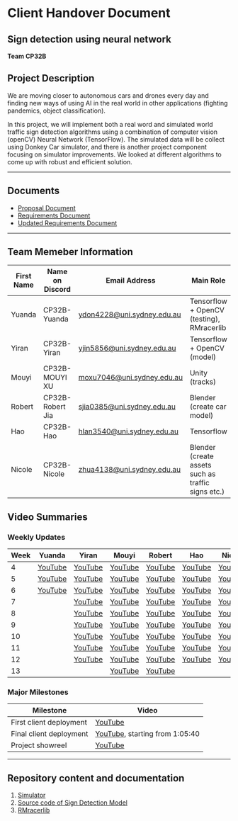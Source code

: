 # Client Handover Document 
## Sign detection using neural network 
**Team CP32B**

## Project Description

We are moving closer to autonomous cars and drones every day and finding new ways of using AI in the real world in other applications (fighting pandemics, object classification). 

In this project, we will implement both a real word and simulated world traffic sign detection algorithms using a combination of computer vision (openCV) Neural Network (TensorFlow). The simulated data will be collect using Donkey Car simulator, and there is another project component focusing on simulator improvements. We looked at different algorithms to come up with robust and efficient solution.

---
## Documents

- [Proposal Document](https://github.com/wallarug/capstone2020/blob/master/proposals/CP32%20-%20Project%20Proposal.pdf)
- [Requirements Document](https://github.com/wallarug/capstone2020/blob/master/requirements/CP32%20-%20Scope%20and%20Requirements%20Document%20September%202020.pdf)
- [Updated Requirements Document](https://github.com/wallarug/capstone2020/blob/master/requirements/CP31%20and%20CP32%20-%20Further%20Scope%20Information%20for%20Simulator.pdf)

---
## Team Memeber Information

| First Name | Name on Discord  | Email Address              | Main Role                                          |
| ---------- | ---------------- | -------------------------- | -------------------------------------------------- |
| Yuanda     | CP32B-Yuanda     | ydon4228@uni.sydney.edu.au | Tensorflow + OpenCV (testing), RMracerlib          |
| Yiran      | CP32B-Yiran      | yjin5856@uni.sydney.edu.au | Tensorflow + OpenCV (model)                        |
| Mouyi      | CP32B-MOUYI XU   | moxu7046@uni.sydney.edu.au | Unity (tracks)                                     |
| Robert     | CP32B-Robert Jia | sjia0385@uni.sydney.edu.au | Blender (create car model)                         |
| Hao        | CP32B-Hao        | hlan3540@uni.sydney.edu.au | Tensorflow                                         |
| Nicole     | CP32B-Nicole     | zhua4138@uni.sydney.edu.au | Blender (create assets such as traffic signs etc.) |

## Video Summaries

### Weekly Updates
| Week | Yuanda                                                       | Yiran                                   | Mouyi                                   | Robert                                                       | Hao                                     | Nicole                                  |
| ---- | ------------------------------------------------------------ | --------------------------------------- | --------------------------------------- | ------------------------------------------------------------ | --------------------------------------- | --------------------------------------- |
| 4    | [YouTube](https://youtu.be/d9mRQXM1_dc)                      | [YouTube](https://youtu.be/NJyp6R7ZGR0) | [YouTube](https://youtu.be/_2eW4pzh7tE) | [YouTube](https://youtu.be/NiPeBPrbKXM)                      | [YouTube](https://youtu.be/7U-fWr5Sv_E) | [YouTube](https://youtu.be/dX4lj7Y1JFY) |
| 5    | [YouTube](https://www.youtube.com/watch?v=-Ea1S9x55oQ&feature=youtu.be) | [YouTube](https://youtu.be/Pdbp4nOL8Lk) | [YouTube](https://youtu.be/2FwnLP4FiB0) | [YouTube](https://youtu.be/d3iy-GJf6XI)                      | [YouTube](https://youtu.be/JvlqVd-pQZo) | [YouTube](https://youtu.be/KkBae-5aGnw) |
| 6    | [YouTube](https://www.youtube.com/watch?v=hWSs6zBgu_s&feature=youtu.be) | [YouTube](https://youtu.be/6CO-E7Vt03I) | [YouTube](https://youtu.be/adVbw1as3VE) | [YouTube](https://youtu.be/-kTnFZG_Ac4)                      | [YouTube](https://youtu.be/--aVURGKhNk) | [YouTube](https://youtu.be/aACL0KiHaO8) |
| 7    |                                                              | [YouTube](https://youtu.be/3xD5ec7F6L8) | [YouTube](https://youtu.be/S7HMbG-Ljqc) | [YouTube](https://youtu.be/fGYtrB7iZmA)                      | [YouTube](https://youtu.be/lX3zUaQVL3Q) | [YouTube](https://youtu.be/AEior8RGtFQ) |
| 8    |                                                              | [YouTube](https://youtu.be/lp8B9a6NXHw) | [YouTube](https://youtu.be/S7HMbG-Ljqc) | [YouTube](https://youtu.be/UZG1vpD1AS0)                      | [YouTube](https://youtu.be/x0gUSXXUKaI) | [YouTube](https://youtu.be/6HWmnvg1lpU) |
| 9    |                                                              | [YouTube](https://youtu.be/nntQoA_ZGRM) | [YouTube](https://youtu.be/xOlWfW1SABQ) | [YouTube](https://www.youtube.com/watch?v=tltSKE9agMs&feature=youtu.be) | [YouTube](https://youtu.be/BjYLYZGwsJE) | [YouTube](https://youtu.be/-AnldWgdCXE) |
| 10   |                                                              | [YouTube](https://youtu.be/ZBgl6bLZNFs) | [YouTube](https://youtu.be/z_Aa4tvAlOI) | [YouTube](https://www.youtube.com/watch?v=b1Enooe4wRc&feature=youtu.be) | [YouTube](https://youtu.be/M33l6vhlL0E) | [YouTube](https://youtu.be/FWF6cEYGq8Y) |
| 11   |                                                              | [YouTube](https://youtu.be/AdHaU4O7G_g) | [YouTube](https://youtu.be/AINMHtjeVyo) | [YouTube](https://www.youtube.com/watch?v=iSuoB33_i0A&feature=youtu.be) | [YouTube](https://youtu.be/NDRO-ccFWfo) | [YouTube](https://youtu.be/KdtCmdEQZ78) |
| 12   |                                                              | [YouTube](https://youtu.be/zU0vtKoXRBM) | [YouTube](https://youtu.be/eqNrKk2x5V4) | [YouTube](https://www.youtube.com/watch?v=J37EGAt-KQs&feature=youtu.be) | [YouTube](https://youtu.be/AWeeRJO3CE0) | [YouTube]()                             |
| 13   |                                                              |                                         | [YouTube](https://youtu.be/rKrkwmnWJ7c) | [YouTube](https://www.youtube.com/watch?v=Qvmi7Z04hxA&feature=youtu.be) |                                         |                                         |

### Major Milestones

| Milestone               | Video                                                        |
| ----------------------- | ------------------------------------------------------------ |
| First client deployment | [YouTube](https://www.youtube.com/watch?v=_W_JX03uFBE&list=PLfwiy0wVlGXwtHwRymVrPehrioXkUKPEg&index=6&t=2008s) |
| Final client deployment | [YouTube](https://www.youtube.com/watch?v=6H6geVCDLH8), starting from 1:05:40 |
| Project showreel        | [YouTube](https://www.youtube.com/watch?v=VxKC9a5ixNI&feature=youtu.be) |




---
## Repository content and documentation

1. [Simulator](https://github.com/Yuanda-Dong/Client-Final-Deployment/tree/main/Simulator)
2. [Source code of Sign Detection Model](https://github.com/Yuanda-Dong/Client-Final-Deployment/tree/main/SourceCode)
3. [RMracerlib](https://github.com/Yuanda-Dong/Client-Final-Deployment/tree/main/rmracerlib)
